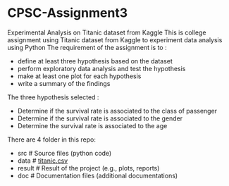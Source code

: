 # CPSC-Assignment3
Experimental Analysis on Titanic dataset from Kaggle
This is college assignment using Titanic dataset from Kaggle to experiment data analysis using Python
The requirement of the assignment is to :
- define at least three hypothesis based on the dataset
- perform exploratory data analysis and test the hypothesis
- make at least one plot for each hypothesis
- write a summary of the findings

The three hypothesis selected :
- Determine if the survival rate is associated to the class of passenger
- Determine if the survival rate is associated to the gender
- Determine the survival rate is associated to the age

There are 4 folder in this repo:
- src                     # Source files (python code)
- data                    # [titanic.csv](https://github.com/ryyshao/CPSC-Assignment3/blob/main/data/titanic.csv)
- result                  # Result of the project (e.g., plots, reports)
- doc                     # Documentation files (additional documentations)
